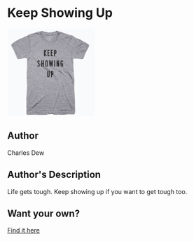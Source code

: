 # Keep Showing Up

<img src="keep-showing-up.png" width="200" height="200" />

## Author

Charles Dew

## Author's Description

Life gets tough. Keep showing up if you want to get tough too.

## Want your own?

<a href="https://cottonbureau.com/products/keep-showing-up" alt="Buy Now">Find it here</a>
